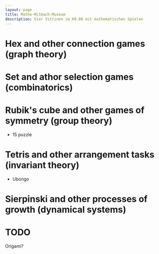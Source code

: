 ```yaml
---
layout: page
title: Mathe-Mitmach-Museum
description: Vier Vitrinen im K0.08 mit mathematischen Spielen
---
```


# Hex and other connection games (graph theory)

# Set and athor selection games (combinatorics)

# Rubik's cube and other games of symmetry (group theory)
- 15 puzzle

# Tetris and other arrangement tasks (invariant theory)
- Ubongo

# Sierpinski and other processes of growth (dynamical systems)

# TODO
Origami?